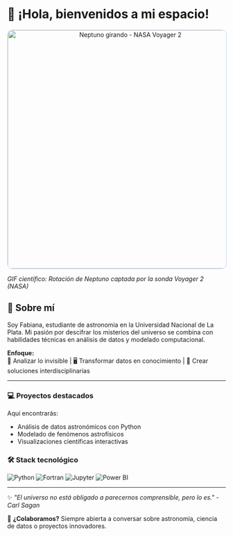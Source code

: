 # 👋 ¡Hola, bienvenidos a mi espacio!

<div align="center">
  <img src="https://media2.giphy.com/media/v1.Y2lkPTc5MGI3NjExaXVnOGlieTM5cTlwamFkcWRmYTB1andtOXU5a3F3ZGwwZ2VnbzdpbiZlcD12MV9pbnRlcm5hbF9naWZfYnlfaWQmY3Q9Zw/l3dj5M4YLaFww31V6/giphy.gif" width="550px" alt="Neptuno girando - NASA Voyager 2" style="border-radius: 12px; border: 1px solid rgba(100, 149, 237, 0.4);">
</div>

*GIF científico: Rotación de Neptuno captada por la sonda Voyager 2 (NASA)*

## 🌌 Sobre mí  
Soy Fabiana, estudiante de astronomía en la Universidad Nacional de La Plata. Mi pasión por descifrar los misterios del universo se combina con habilidades técnicas en análisis de datos y modelado computacional.  

**Enfoque:**  
🔭 Analizar lo invisible | 🖥️ Transformar datos en conocimiento | 🚀 Crear soluciones interdisciplinarias

---

### 💻 Proyectos destacados
Aquí encontrarás:
- Análisis de datos astronómicos con Python
- Modelado de fenómenos astrofísicos
- Visualizaciones científicas interactivas

### 🛠 Stack tecnológico
![Python](https://img.shields.io/badge/Python-3776AB?logo=python&logoColor=white)
![Fortran](https://img.shields.io/badge/Fortran-734F96?logo=fortran&logoColor=white)
![Jupyter](https://img.shields.io/badge/Jupyter-F37626?logo=Jupyter&logoColor=white)
![Power BI](https://img.shields.io/badge/Power_BI-F2C811?logo=powerbi&logoColor=black)

---
✨ *"El universo no está obligado a parecernos comprensible, pero lo es." - Carl Sagan*

🤝 **¿Colaboramos?** Siempre abierta a conversar sobre astronomía, ciencia de datos o proyectos innovadores.

